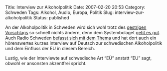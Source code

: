 Title: Interview zur Alkoholpolitik
Date: 2007-02-20 20:53
Category: Schweden
Tags: Alkohol, Audio, Europa, Politik
Slug: interview-zur-alkoholpolitik
Status: published

An der Alkoholpolitik in Schweden wird sich wohl trotz des [gestrigen
Vorschlags](http://www.fiket.de/2007/02/19/reform-der-alkoholsteuer/) so
schnell nichts ändern, denn dem Systembolaget [geht es
gut](http://www.fiket.de/2006/08/10/mehr-alkohol/). Auch Radio Schweden
[befasst sich mit dem
Thema](http://www.sr.se/cgi-bin/International/nyhetssidor/artikel.asp?ProgramID=2108&Nyheter=&format=1&artikel=1213776)
und hat dort auch ein hörenswertes kurzes Interview auf Deutsch zur
schwedischen Alkoholpolitik und dem Einfluss der EU in diesem Bereich.

Lustig, wie der Interviewte auf schwedische Art “EÜ” anstatt “EU” sagt,
obwohl er ansonsten akzentfrei spricht.

